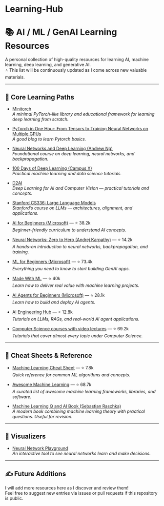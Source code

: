 # Learning-Hub

# 📚 AI / ML / GenAI Learning Resources

A personal collection of high-quality resources for learning AI, machine learning, deep learning, and generative AI.  
⭐ This list will be continuously updated as I come across new valuable materials.

---

## 🔹 Core Learning Paths

- [Minitorch](https://minitorch.github.io/)  
  *A minimal PyTorch-like library and educational framework for learning deep learning from scratch.*

- [PyTorch in One Hour: From Tensors to Training Neural Networks on Multiple GPUs](https://sebastianraschka.com/teaching/pytorch-1h/)  
  *A good blog to learn Pytorch basics.*

- [Neural Networks and Deep Learning (Andrew Ng)](https://www.coursera.org/learn/neural-networks-deep-learning?utm_medium=sem&utm_source=gg&utm_campaign=b2c_emea_x_multi_ftcof_career-academy_cx_dr_bau_gg_pmax_gc_s1_en_m_hyb_23-12_x&campaignid=20858198824&adgroupid=&device=c&keyword=&matchtype=&network=x&devicemodel=&creativeid=&assetgroupid=6490027433&targetid=&extensionid=&placement=&gad_source=1&gad_campaignid=20854471652&gbraid=0AAAAADdKX6b9fr8kjNQg7swFHIkpgSZJf&gclid=Cj0KCQjwjo7DBhCrARIsACWauSljZ3iPLK2ZjcDxIYbx9aPLpL9YUJ3yxhBhKBq-Ch6BNdxA1xVRb-AaAtFrEALw_wcB)  
  *Foundational course on deep learning, neural networks, and backpropagation.*

- [100 Days of Deep Learning (Campus X)](https://www.youtube.com/playlist?list=PLKnIA16_RmvYuZauWaPlRTC54KxSNLtNn)  
  *Practical machine learning and data science tutorials.*

- [D2AI](https://d2l.ai/)  
  *Deep Learning for AI and Computer Vision — practical tutorials and concepts.*

- [Stanford CS336: Large Language Models](https://www.youtube.com/playlist?list=PLoROMvodv4rOY23Y0BoGoBGgQ1zmU_MT_)  
  *Stanford’s course on LLMs — architectures, alignment, and applications.*
  
- [AI for Beginners (Microsoft)](https://github.com/microsoft/AI-For-Beginners?utm_source=linkedin) — ⭐ 38.2k  
  *Beginner-friendly curriculum to understand AI concepts.*

- [Neural Networks: Zero to Hero (Andrej Karpathy)](https://github.com/karpathy/nn-zero-to-hero?utm_source=linkedin) — ⭐ 14.2k  
  *A hands-on introduction to neural networks, backpropagation, and training.*

- [ML for Beginners (Microsoft)](https://github.com/microsoft/ML-For-Beginners?utm_source=linkedin) — ⭐ 73.4k  
  *Everything you need to know to start building GenAI apps.*

- [Made With ML](https://github.com/GokuMohandas/Made-With-ML?utm_source=linkedin) — ⭐ 40k  
  *Learn how to deliver real value with machine learning projects.*

- [AI Agents for Beginners (Microsoft)](https://github.com/microsoft/ai-agents-for-beginners?utm_source=linkedin) — ⭐ 28.1k  
  *Learn how to build and deploy AI agents.*

- [AI Engineering Hub](https://github.com/patchy631/ai-engineering-hub?utm_source=linkedin) — ⭐ 12.8k  
  *Tutorials on LLMs, RAGs, and real-world AI agent applications.*
  
- [Computer Science courses with video lectures](https://github.com/Developer-Y/cs-video-courses?tab=readme-ov-file) — ⭐ 69.2k  
  *Tutorials that cover almost every topic under Computer Science.*

---

## 🔹 Cheat Sheets & Reference

- [Machine Learning Cheat Sheet](https://github.com/soulmachine/machine-learning-cheat-sheet?utm_source=linkedin) — ⭐ 7.8k  
  *Quick reference for common ML algorithms and concepts.*

- [Awesome Machine Learning](https://github.com/josephmisiti/awesome-machine-learning?utm_source=linkedin) — ⭐ 68.7k  
  *A curated list of awesome machine learning frameworks, libraries, and software.*

- [Machine Learning Q and AI Book (Sebastian Raschka)](https://sebastianraschka.com/books/ml-q-and-ai/#table-of-contents)  
  *A modern book combining machine learning theory with practical questions. Useful for revision.*

---

## 🔹 Visualizers

- [Neural Network Playground](https://playground.tensorflow.org/)  
  *An interactive tool to see neural networks learn and make decisions.*

---

## ✍ Future Additions

I will add more resources here as I discover and review them!  
Feel free to suggest new entries via issues or pull requests if this repository is public.

